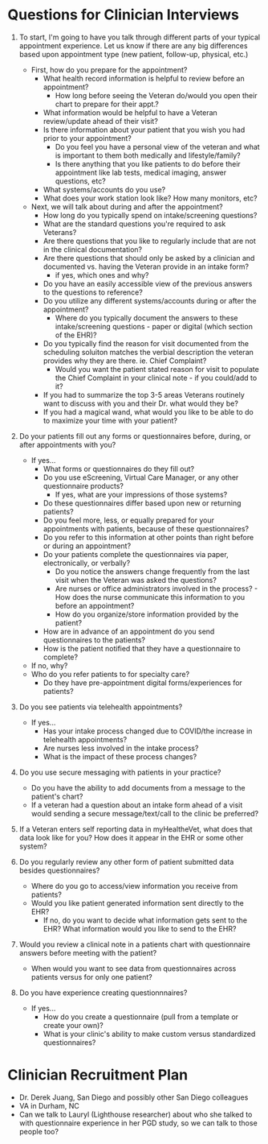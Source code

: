 # Questions for Clinician Interviews 

1. To start, I'm going to have you talk through different parts of your typical appointment experience. Let us know if there are any big differences based upon appointment type (new patient, follow-up, physical, etc.)
   - First, how do you prepare for the appointment?
     - What health record information is helpful to review before an appointment?
         - How long before seeing the Veteran do/would you open their chart to prepare for their appt.?
     - What information would be helpful to have a Veteran review/update ahead of their visit?
     - Is there information about your patient that you wish you had prior to your appointment?
         - Do you feel you have a personal view of the veteran and what is important to them both medically and lifestyle/family?
         - Is there anything that you like patients to do before their appointment like lab tests, medical imaging, answer questions, etc?
     - What systems/accounts do you use?
     - What does your work station look like? How many monitors, etc?
   - Next, we will talk about during and after the appointment?   
     - How long do you typically spend on intake/screening questions?
     - What are the standard questions you're required to ask Veterans?
     - Are there questions that you like to regularly include that are not in the clinical documentation?
     - Are there questions that should only be asked by a clinician and documented vs. having the Veteran provide in an intake form? 
         - if yes, which ones and why?
     - Do you have an easily accessible view of the previous answers to the questions to reference?
     - Do you utilize any different systems/accounts during or after the appointment? 
         - Where do you typically document the answers to these intake/screening questions - paper or digital (which section of the EHR)?
      - Do you typically find the reason for visit documented from the scheduling soluiton matches the verbial description the veteran provides why they are there. ie. Chief Complaint?
         - Would you want the patient stated reason for visit to populate the Chief Complaint in your clinical note - if you could/add to it?
      - If you had to summarize the top 3-5 areas Veterans routinely want to discuss with you and their Dr. what would they be?
      - If you had a magical wand, what would you like to be able to do to maximize your time with your patient?
   
2. Do your patients fill out any forms or questionnaires before, during, or after appointments with you?
   - If yes...
     - What forms or questionnaires do they fill out?
     - Do you use eScreening, Virtual Care Manager, or any other questionnaire products?
         - If yes, what are your impressions of those systems?
     - Do these questionnaires differ based upon new or returning patients?
     - Do you feel more, less, or equally prepared for your appointments with patients, because of these questionnaires? 
     - Do you refer to this information at other points than right before or during an appointment?
     - Do your patients complete the questionnaires via paper, electronically, or verbally?
         - Do you notice the answers change frequently from the last visit when the Veteran was asked the questions?
         - Are nurses or office administrators involved in the process?
               - How does the nurse communicate this information to you before an appointment?
         - How do you organize/store information provided by the patient?
      - How are in advance of an appointment do you send questionnaires to the patients?
      - How is the patient notified that they have a questionnaire to complete?
   - If no, why?
   - Who do you refer patients to for specialty care?
      - Do they have pre-appointment digital forms/experiences for patients?

3. Do you see patients via telehealth appointments?
   - If yes...
      - Has your intake process changed due to COVID/the increase in telehealth appointments?
      - Are nurses less involved in the intake process?
      - What is the impact of these process changes? 

4. Do you use secure messaging with patients in your practice?
   - Do you have the ability to add documents from a message to the patient's chart?
   - If a veteran had a question about an intake form ahead of a visit would sending a secure message/text/call to the clinic be preferred?

5. If a Veteran enters self reporting data in myHealtheVet, what does that data look like for you? How does it appear in the EHR or some other system?
   
5. Do you regularly review any other form of patient submitted data besides questionnaires?
    - Where do you go to access/view information you receive from patients? 
    - Would you like patient generated information sent directly to the EHR?
      - If no, do you want to decide what information gets sent to the EHR? What information would you like to send to the EHR?
   
6. Would you review a clinical note in a patients chart with questionnaire answers before meeting with the patient?
   - When would you want to see data from questionnaires across patients versus for only one patient?
      
7. Do you have experience creating questionnnaires?
   - If yes...
      - How do you create a questionnaire (pull from a template or create your own)?
      - What is your clinic's ability to make custom versus standardized questionnaires?
      
      
# Clinician Recruitment Plan
- Dr. Derek Juang, San Diego and possibly other San Diego colleagues
- VA in Durham, NC
- Can we talk to Lauryl (Lighthouse researcher) about who she talked to with questionnaire experience in her PGD study, so we can talk to those people too?
